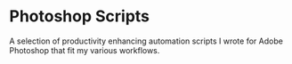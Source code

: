 # Photoshop Scripts
A selection of productivity enhancing automation scripts I wrote for Adobe Photoshop that fit my various workflows.
